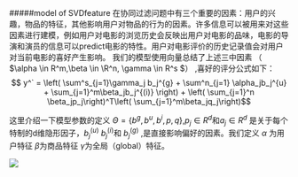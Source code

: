 #####model of SVDfeature
在协同过滤问题中有三个重要的因素：用户的兴趣，物品的特征，其他影响用户对物品的行为的因素。许多信息可以被用来对这些因素进行建模，例如用户对电影的浏览历史会反映出用户对电影的品味，电影的导演和演员的信息可以predict电影的特性。用户对电影评价的历史记录值会对用户对当前电影的喜好产生影响。  我们的模型使用向量总结了上述三中因素 （ $\alpha \in R^m,\beta \in \R^n, \gamma \in R^s $） ,喜好的评分公式如下：
$$ y^` = \left( \sum^s_{j=1}\gamma_j b_j^{g} + \sum^n_{j=1} \alpha_jb_j^{u} + \sum_{j=1}^m\beta_jb_j^{(i)}  \right)  + \left( \sum_{j=1}^n \beta_jp_j\right)^T\left( \sum_{j=1}^m\beta_jq_j\right)$$

这里介绍一下模型参数的定义 $\Theta = \{b^{g},b^{u},b^{i},p,q\}$,$p_j \in R^d$和$a_j \in R^d$ 是关于每个特制的d维隐形因子，$b_j^{(u)}$ $b_j^{(i)}$和 $b_j^{(g)}$ ,是直接影响偏好的因素。我们定义 $\alpha$ 为用户特征 $\beta$为商品特征 $\gamma$为全局（global）特征。

![][0]



[0]:http://img.blog.csdn.net/20131106175839156?watermark/2/text/aHR0cDovL2Jsb2cuY3Nkbi5uZXQvY3NlcmNoZW4=/font/5a6L5L2T/fontsize/400/fill/I0JBQkFCMA==/dissolve/70/gravity/Center